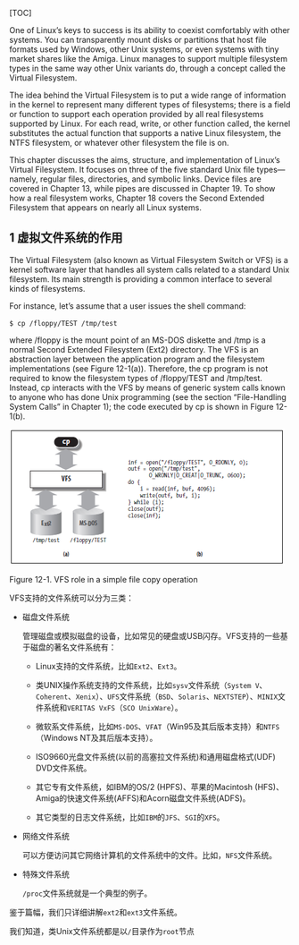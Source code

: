 [TOC]

One of Linux’s keys to success is its ability to coexist comfortably with other systems. You can transparently mount disks or partitions that host file formats used by Windows, other Unix systems, or even systems with tiny market shares like the Amiga. Linux manages to support multiple filesystem types in the same way other Unix variants do, through a concept called the Virtual Filesystem.

The idea behind the Virtual Filesystem is to put a wide range of information in the kernel to represent many different types of filesystems; there is a field or function to support each operation provided by all real filesystems supported by Linux. For each read, write, or other function called, the kernel substitutes the actual function that supports a native Linux filesystem, the NTFS filesystem, or whatever other filesystem the file is on.

This chapter discusses the aims, structure, and implementation of Linux’s Virtual Filesystem. It focuses on three of the five standard Unix file types—namely, regular files, directories, and symbolic links. Device files are covered in Chapter 13, while pipes are discussed in Chapter 19. To show how a real filesystem works, Chapter 18 covers the Second Extended Filesystem that appears on nearly all Linux systems.

## 1 虚拟文件系统的作用

The Virtual Filesystem (also known as Virtual Filesystem Switch or VFS) is a kernel software layer that handles all system calls related to a standard Unix filesystem. Its main strength is providing a common interface to several kinds of filesystems.

For instance, let’s assume that a user issues the shell command:

```shell
$ cp /floppy/TEST /tmp/test
```

where /floppy is the mount point of an MS-DOS diskette and /tmp is a normal Second Extended Filesystem (Ext2) directory. The VFS is an abstraction layer between the application program and the filesystem implementations (see Figure 12-1(a)). Therefore, the cp program is not required to know the filesystem types of /floppy/TEST and /tmp/test. Instead, cp interacts with the VFS by means of generic system calls known to anyone who has done Unix programming (see the section “File-Handling System Calls” in Chapter 1); the code executed by cp is shown in Figure 12-1(b).

<img id="Figure_12-1" src="https://raw.githubusercontent.com/tupelo-shen/my_test/master/doc/linux/qemu/Linux_kernel_analysis/images/understanding_linux_kernel_12_1.PNG">

Figure 12-1. VFS role in a simple file copy operation

VFS支持的文件系统可以分为三类：

* 磁盘文件系统

    管理磁盘或模拟磁盘的设备，比如常见的硬盘或USB闪存。VFS支持的一些基于磁盘的著名文件系统有：

    - Linux支持的文件系统，比如`Ext2`、`Ext3`。

    - 类UNIX操作系统支持的文件系统，比如`sysv`文件系统（`System V`、`Coherent`、`Xenix`）、`UFS`文件系统（`BSD`、`Solaris`、`NEXTSTEP`）、`MINIX`文件系统和`VERITAS VxFS`（`SCO UnixWare`）。
    
    - 微软系文件系统，比如`MS-DOS`、`VFAT`（Win95及其后版本支持）和`NTFS`（Windows NT及其后版本支持）。
    
    - ISO9660光盘文件系统(以前的高塞拉文件系统)和通用磁盘格式(UDF) DVD文件系统。
    
    - 其它专有文件系统，如IBM的OS/2 (HPFS)、苹果的Macintosh (HFS)、Amiga的快速文件系统(AFFS)和Acorn磁盘文件系统(ADFS)。
    
    - 其它类型的日志文件系统，比如`IBM`的`JFS`、`SGI`的`XFS`。

* 网络文件系统

    可以方便访问其它网络计算机的文件系统中的文件。比如，`NFS`文件系统。

* 特殊文件系统

    `/proc`文件系统就是一个典型的例子。

鉴于篇幅，我们只详细讲解`ext2`和`ext3`文件系统。

我们知道，类Unix文件系统都是以`/`目录作为`root`节点
